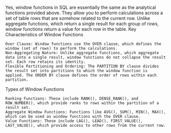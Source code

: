 Yes, window functions in SQL are essentially the same as the analytical functions provided above. They allow you to perform calculations across a set of table rows that are somehow related to the current row. Unlike aggregate functions, which return a single result for each group of rows, window functions return a value for each row in the table.
Key Characteristics of Window Functions

    Over Clause: Window functions use the OVER clause, which defines the window (set of rows) to perform the calculations.
    Non-Aggregating Nature: Unlike aggregate functions, which aggregate data into a single result, window functions do not collapse the result set. Each row retains its identity.
    Flexible Partitioning and Ordering: The PARTITION BY clause divides the result set into partitions to which the window function is applied. The ORDER BY clause defines the order of rows within each partition.

Types of Window Functions

    Ranking Functions: These include RANK(), DENSE_RANK(), and ROW_NUMBER(), which provide ranks to rows within the partition of a result set.
    Aggregate Window Functions: Functions like AVG(), SUM(), MIN(), MAX(), which can be used as window functions with the OVER clause.
    Value Functions: These include LAG(), LEAD(), FIRST_VALUE(), LAST_VALUE(), which provide access to other rows from the current row.
